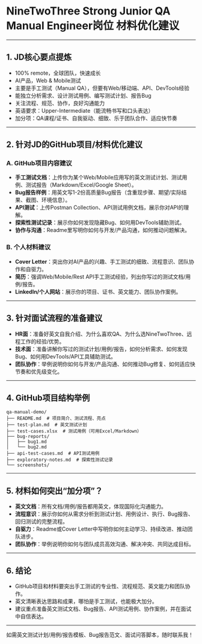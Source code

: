 # NineTwoThree Strong Junior QA Manual Engineer岗位 材料优化建议

---

## 1. JD核心要点提炼

- 100% remote，全球团队，快速成长
- AI产品，Web & Mobile测试
- 主要是手工测试（Manual QA），但要有Web/移动端、API、DevTools经验
- 能独立分析需求、设计测试用例、编写测试计划、报告Bug
- 关注流程、规范、协作，良好沟通能力
- 英语要求：Upper-Intermediate（能流畅书写和口头表达）
- 加分项：QA课程/证书、自我驱动、细致、乐于团队合作、适应快节奏

---

## 2. 针对JD的GitHub项目/材料优化建议

### A. GitHub项目内容建议
- **手工测试文档**：上传你为某个Web/Mobile应用写的英文测试计划、测试用例、测试报告（Markdown/Excel/Google Sheet）。
- **Bug报告样例**：用英文写1-2份高质量Bug报告（含重现步骤、期望/实际结果、截图、环境信息）。
- **API测试**：上传Postman Collection、API测试用例文档，展示你对API的理解。
- **探索性测试记录**：展示你如何发现隐藏Bug、如何用DevTools辅助测试。
- **协作与沟通**：Readme里写明你如何与开发/产品沟通，如何推动问题解决。

### B. 个人材料建议
- **Cover Letter**：突出你对AI产品的兴趣、手工测试的细致、流程意识、团队协作和自驱力。
- **简历**：强调Web/Mobile/Rest API手工测试经验，列出你写过的测试文档/用例/报告。
- **LinkedIn/个人网站**：展示你的项目、证书、英文能力、团队协作案例。

---

## 3. 针对面试流程的准备建议
- **HR面**：准备好英文自我介绍、为什么喜欢QA、为什么选NineTwoThree、远程工作的经验/优势。
- **技术面**：准备讲解你写过的测试计划/用例/报告，如何分析需求、如何发现Bug、如何用DevTools/API工具辅助测试。
- **团队协作**：举例说明你如何与开发/产品沟通、如何推动Bug修复、如何适应快节奏和优先级变化。

---

## 4. GitHub项目结构举例

```
qa-manual-demo/
├── README.md  # 项目简介、测试流程、亮点
├── test-plan.md  # 英文测试计划
├── test-cases.xlsx  # 测试用例（可用Excel/Markdown）
├── bug-reports/
│   ├── bug1.md
│   └── bug2.md
├── api-test-cases.md  # API测试用例
├── exploratory-notes.md  # 探索性测试记录
└── screenshots/
```

---

## 5. 材料如何突出“加分项”？
- **英文文档**：所有文档/用例/报告都用英文，体现国际化沟通能力。
- **流程意识**：展示你如何从需求分析到测试计划、用例设计、执行、Bug报告、回归测试的完整流程。
- **自驱力**：Readme或Cover Letter中写明你如何主动学习、持续改进、推动团队进步。
- **团队协作**：举例说明你如何与团队成员高效沟通、解决冲突、共同达成目标。

---

## 6. 结论
- GitHub项目和材料要突出手工测试的专业性、流程规范、英文能力和团队协作。
- 英文清晰表达思路和成果，哪怕是手工测试，也能极大加分。
- 建议重点准备英文测试文档、Bug报告、API测试用例、协作案例，并在面试中自信表达。

---

如需英文测试计划/用例/报告模板、Bug报告范文、面试问答脚本，随时联系我！ 
